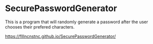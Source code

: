 # SecurePasswordGenerator

This is a program that will randomly generate a password after the user chooses their prefered characters.

https://flllncnstnc.github.io/SecurePasswordGenerator/
